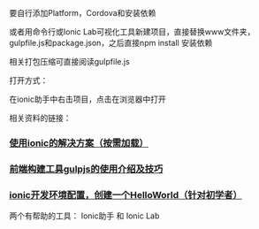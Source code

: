 要自行添加Platform，Cordova和安装依赖

或者用命令行或Ionic Lab可视化工具新建项目，直接替换www文件夹，gulpfile.js和package.json，之后直接npm install 安装依赖

相关打包压缩可直接阅读gulpfile.js



打开方式：

在ionic助手中右击项目，点击在浏览器中打开



相关资料的链接：

### [使用ionic的解决方案（按需加载） ](http://blog.csdn.net/huwei2003/article/details/52277783)

### [前端构建工具gulpjs的使用介绍及技巧](http://www.cnblogs.com/2050/p/4198792.html)

### [ionic开发环境配置，创建一个HelloWorld（针对初学者）](http://www.imooc.com/article/15721)



两个有帮助的工具： Ionic助手 和 Ionic Lab

